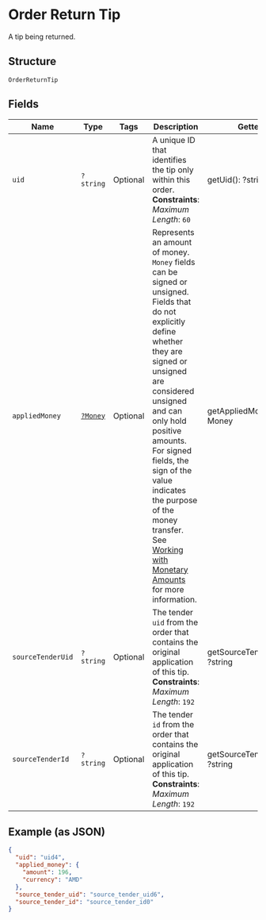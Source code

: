 
# Order Return Tip

A tip being returned.

## Structure

`OrderReturnTip`

## Fields

| Name | Type | Tags | Description | Getter | Setter |
|  --- | --- | --- | --- | --- | --- |
| `uid` | `?string` | Optional | A unique ID that identifies the tip only within this order.<br>**Constraints**: *Maximum Length*: `60` | getUid(): ?string | setUid(?string uid): void |
| `appliedMoney` | [`?Money`](../../doc/models/money.md) | Optional | Represents an amount of money. `Money` fields can be signed or unsigned.<br>Fields that do not explicitly define whether they are signed or unsigned are<br>considered unsigned and can only hold positive amounts. For signed fields, the<br>sign of the value indicates the purpose of the money transfer. See<br>[Working with Monetary Amounts](https://developer.squareup.com/docs/build-basics/working-with-monetary-amounts)<br>for more information. | getAppliedMoney(): ?Money | setAppliedMoney(?Money appliedMoney): void |
| `sourceTenderUid` | `?string` | Optional | The tender `uid` from the order that contains the original application of this tip.<br>**Constraints**: *Maximum Length*: `192` | getSourceTenderUid(): ?string | setSourceTenderUid(?string sourceTenderUid): void |
| `sourceTenderId` | `?string` | Optional | The tender `id` from the order that contains the original application of this tip.<br>**Constraints**: *Maximum Length*: `192` | getSourceTenderId(): ?string | setSourceTenderId(?string sourceTenderId): void |

## Example (as JSON)

```json
{
  "uid": "uid4",
  "applied_money": {
    "amount": 196,
    "currency": "AMD"
  },
  "source_tender_uid": "source_tender_uid6",
  "source_tender_id": "source_tender_id0"
}
```

